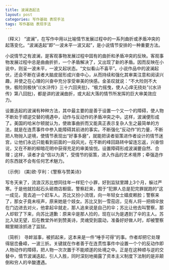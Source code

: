 ```yaml
---
title: 波澜迭起法
layout: post
categories: 写作基础 表现手法
tags: 写作基础 表现手法
---
```


〔释义〕 “波澜”，在写作中用以比喻情节发展过程中的一系列曲折或矛盾冲突的起落变化。“波澜迭起”即“一波未平一波又起”，是小说情节安排的一种重要方法。

小说情节之有波澜，是客观事物发展过程中固有的曲折和矛盾冲突的反映。客观事物发展过程中总是曲曲折折，一个矛盾解决了，又出现了新的矛盾。因而反映在小说中，则呈一波未平，一波又起状态。“文似看山不喜平”。小说作品中的波澜起伏，还会不断在读者大脑皮层形成兴奋中心，从而持续和强化其审美注意和阅读兴趣，并使之在心理的兴奋中充分享受审美的快感。金圣叹就说：“不大险则不大快，极险则极快”(《水浒传》三十六回夹批)，“极力摇曳，使人心痒无挠处”(《水浒传》第八回批)，都是讲的波澜曲折，或大起大落的情节所发挥的巨大审美效应力。

设置迭起的波澜有种种方法，其中最主要的是善于设置一个又一个的障碍，使人物不断处于顺逆交替的境遇中，动作与反动作的矛盾冲突之中。这样，波澜便形成了。美国的哈米尔顿就认为，使故事曲折而又能真正表示复杂人生之最简单的方法，就是在连贯事件中参入能障碍其前进的事实。不断强化“反动作”的力量，不断把人物抛入逆境，使情节表现出“好事多磨”，就能把读者驱策进作者设计的情节迷宫，让他们永远只能看到前面的一段风光，在不断的峰回路转中留连忘返，兴奋惊诧，又在不断的柳暗花明中获得充足的审美愉悦。设置障碍形成波澜要自然、合理；这样，读者才会“信以为真”，受情节的驱策，进入作品的艺术境界；牵强造作的东西就不会有任何艺术魅力。

〔示例〕 (美)欧·亨利：《警察与赞美诗》

写冬天来了，流浪汉苏比想同往年一样犯个小罪，好到监狱里蹲上3个月，躲过严寒。于是他就捡起石头砸商店橱窗。警察赶来，囿于“犯罪人总是犯完罪就跑的”这一成见，竟去追一个赶车人。苏比又扮小流氓，向一年轻女士嬉皮赖脸；警察来了，那女子竟未吱声，原来她是个妓女。苏比又到一雪茄店，见有人将一把绸伞放在门边进去对火，他拿起伞就走，那人追来说是自己的伞；苏比让他去叫警察，那人却软了下来，向苏比道歉：原来伞是那人捡的，现在以为是遇到了伞的主人。苏比入狱无望，后在教堂外听到赞美诗，灵魂受到震动，准备好好做人时，却被警察糊里糊涂抓进了监狱。

〔简析〕 寻衅滋事，被抓起来，这本来是一件“唾手可得”的事。作者却把它处理得层峦叠嶂，一波三折。关键就在作者善于在连贯性事件中设置一个个的反动作即人物动作的障碍，把人物一次次置于不能顺遂的处境之中。正是在这种顺与逆的交替中，情节波澜迭起，引人入胜，同时深刻地揭露了资本主义制度下法制的是非颠倒和穷人的辛酸遭遇。 